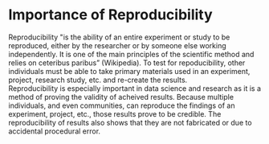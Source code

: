 Importance of Reproducibility
========================
Reproducibility "is the ability of an entire experiment or study to be reproduced, either by the researcher or by someone else working independently. It is one of the main principles of the scientific method and relies on ceteribus paribus” (Wikipedia). To test for repoducibility, other individuals must be able to take primary materials used in an experiment, project, research study, etc. and re-create the results. 
<br>
Reproducibility is especially important in data science and research as it is a method of proving the validity of acheived results.  Because multiple individuals, and even communities, can reproduce the findings of an experiment, project, etc., those results prove to be credible. The reproducibility of results also shows that they are not fabricated or due to accidental procedural error. 
